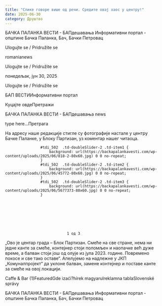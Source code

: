 ```yaml
---
title: "Слике говоре више од речи. Средите овај хаос у центру!"
date: 2025-06-30
category: Друштво
---
```


БАЧКА ПАЛАНКА ВЕСТИ - БАПдешавања Информативни портал - општине Бачка Паланка, Бач, Бачки Петровац

Ulogujte se / Pridružite se

romanianews

Ulogujte se / Pridružite se

понедељак, јун 30, 2025

Ulogujte se / Pridružite se

БАП ВЕСТИИнформативни портал

Куцајте овдеПретражи

БАЧКА ПАЛАНКА ВЕСТИ - БАПдешавања news

type here...Претрага

На адресу наше редакције стигле су фотографије настале у центру Бачке Паланке, у Блоку Партизан, уз коментар нашег читаоца.

                
                    
                    #tdi_502  .td-doubleSlider-2 .td-item1 {
                        background: url(https://backapalankavesti.com/wp-content/uploads/2025/06/818-2-80x60.jpg) 0 0 no-repeat;
                    }
                    #tdi_502  .td-doubleSlider-2 .td-item2 {
                        background: url(https://backapalankavesti.com/wp-content/uploads/2025/06/45772-80x60.jpg) 0 0 no-repeat;
                    }
                    #tdi_502  .td-doubleSlider-2 .td-item3 {
                        background: url(https://backapalankavesti.com/wp-content/uploads/2025/06/5677373-80x60.jpg) 0 0 no-repeat;
                    }
                

                
                    
                        
                           

                            
                                1 од 3
                                
                                    
                                    
                                
                            
                        

                        
                            
                                
                    
                        
                            
                                
                            
                            
                        
                    
                    
                        
                            
                                
                            
                            
                        
                    
                    
                        
                            
                                
                            
                            
                        
                    
                            
                        

                        
                            
                                
                    
                        
                    
                    
                        
                    
                    
                        
                    
                            
                        

                    

                
                
„Ово је центар града – Блок Партизан. Смеће на све стране, нема ни једне канте за смеће, контејнер стоји поломљен и наопачке већ дуже време, а балван стоји још од олује из јула 2023. године. Повремено покосе и све тако оставе“.
Апелујемо на надлежне у ЈКП „Комуналпројект“ да уклоне балван, замене контејнер и поставе канте за смеће на овој локацији.

Caffe & Bar (1)FeaturedGde izaći?hírek magyarulreklamna tablaSlovenské správy

БАЧКА ПАЛАНКА ВЕСТИ - БАПдешавања Информативни портал - општине Бачка Паланка, Бач, Бачки Петровац
